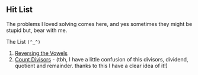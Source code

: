 ## Hit List
The problems I loved solving comes here, and yes sometimes they might be stupid but, bear with me.

The List `(^_^)`
1. [Reversing the Vowels](./Strings/ReversingTheVowels.java)
2. [Count Divisors](./Arithmetics/CountDivisors.java) - (tbh, I have a little confusion of this divisors, dividend, quotient and remainder. thanks to this I have a clear idea of it!)